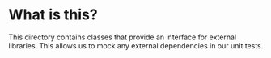 # What is this?

This directory contains classes that provide an interface for external libraries. This allows us to mock any external dependencies in our unit tests.
